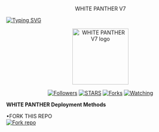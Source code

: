 <p align="center">
WHITE PANTHER V7
</p>

<a href="https://git.io/typing-svg"><img src="https://readme-typing-svg.demolab.com?font=Black+Ops+One&size=50&pause=1000&color=DAA520&center=true&width=910&height=100&lines=ADVANCED +WHITE PANTHER V7;MULTI+DEVICE+WHATSAPP+BOT" alt="Typing SVG" /></a>
  </p>

<p align="center">
  <a href="WHITE-PANTHER-v7">
    <img alt="WHITE PANTHER V7 logo" height="150" src="https://telegra.ph/file/00babef1e76a41f953d44.jpg">
  </a>
</p>

<p align="center">
  <a href="https://github.com/GURUMD-TECH/WHITE-PANTHER-v7"><img title="Followers" src="https://img.shields.io/github/followers/Cod3Uchiha?label=Followers&style=social"></a>
  <a href="https://github.com/GURUMD-TECH/WHITE-PANTHER-v7/stargazers/"><img title="STARS" src="https://github.com/GURUMD-TECH/WHITE-PANTHER-v7?&style=social"></a>
  <a href="https://github.com/GURUMD-TECH/WHITE-PANTHER-v7/network/members"><img title="Forks" src="https://github.com/GURUMD-TECH/WHITE-PANTHER-v7?style=social"></a>
  <a href="https://github.com/GURUMD-TECH/WHITE-PANTHER-v7/watchers"><img title="Watching" src="https://github.com/GURUMD-TECH/WHITE-PANTHER-v7t?label=Watching&style=social"></a>
</p>

 **WHITE PANTHER Deployment Methods**

•FORK THIS REPO
 <br>
 <a href='https://github.com/GURUMD-TECH/WHITE-PANTHER-v7/fork' target="_blank"><img alt='Fork repo' src='https://img.shields.io/badge/Fork-black?style=for-the-badge&logo=git&logoColor=white'/></a>
 
